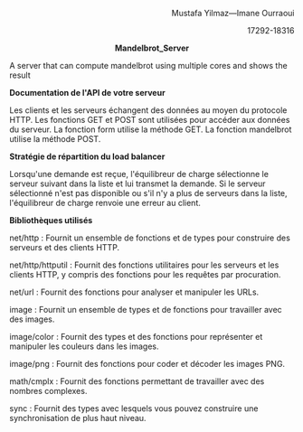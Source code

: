 
<p align=right> Mustafa Yilmaz—Imane Ourraoui</p>

<p align=right> 17292-18316 </p>

<p align=center> <strong>Mandelbrot_Server </strong>  </p>
A server that can compute mandelbrot using multiple cores and shows the result 


<p align=left> <strong>Documentation de l'API de votre serveur</strong>  </p>
    Les clients et les serveurs échangent des données au moyen du protocole HTTP.
    Les fonctions GET  et POST sont utilisées pour accéder aux données du serveur.
    La fonction form utilise la méthode GET.
    La fonction mandelbrot utilise la méthode POST.

<p align=left> <strong>Stratégie de répartition du load balancer</strong>  </p>
 Lorsqu'une demande est reçue, l'équilibreur de charge sélectionne le serveur suivant dans la liste et lui transmet la demande. Si le serveur sélectionné n'est pas disponible ou s'il n'y a plus de serveurs dans la liste, l'équilibreur de charge renvoie une erreur au client.
    
<p align=left> <strong>Bibliothèques utilisés</strong>  </p>

<p>net/http : Fournit un ensemble de fonctions et de types pour construire des serveurs et des clients HTTP.</p>
<p>net/http/httputil : Fournit des fonctions utilitaires pour les serveurs et les clients HTTP, y compris des fonctions pour les requêtes par procuration.</p>
<p>net/url : Fournit des fonctions pour analyser et manipuler les URLs.</p>
<p>image : Fournit un ensemble de types et de fonctions pour travailler avec des images.</p>
<p>image/color : Fournit des types et des fonctions pour représenter et manipuler les couleurs dans les images.</p>
<p>image/png : Fournit des fonctions pour coder et décoder les images PNG.</p>
<p>math/cmplx : Fournit des fonctions permettant de travailler avec des nombres complexes.</p>
<p>sync : Fournit des types avec lesquels vous pouvez construire une synchronisation de plus haut niveau.</p>
